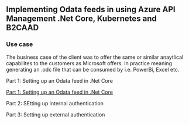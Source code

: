 ## Implementing Odata feeds in using Azure API Management .Net Core, Kubernetes and B2CAAD

### Use case
The business case of the client was to offer the same or similar anaytlical capabilites to the customers as Microsoft offers. In practice meaning generating an .odc file that can be consumed by i.e. PowerBi, Excel etc.

Part 1: Setting up an Odata feed in .Net Core

[Part 1: Setting up an Odata feed in .Net Core](https://kristoffer-axelsson.github.io/implementing-odata-feeds-in-using-azure-api-management-net-core-kubernetes-and-b2caad/part-1-setting-up-an-odata-feed-in-net-core)

Part 2: SEtting up internal authentication

Part 3: Setting up external authentication
